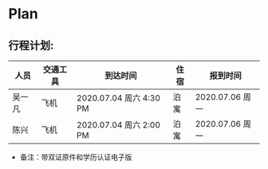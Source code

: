 # Plan
## 行程计划:

| 人员 | 交通工具 | 到达时间 | 住宿 | 报到时间 |
|--|--|--|--|--|
| 吴一凡 | 飞机 | 2020.07.04 周六 4:30 PM | 泊寓 | 2020.07.06 周一 |
| 陈兴 | 飞机 | 2020.07.04 周六 2:00 PM | 泊寓 | 2020.07.06 周一 |

* 备注：带双证原件和学历认证电子版